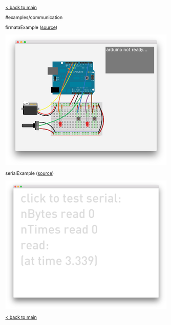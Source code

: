 [< back to main](../README.md)

#examples/communication

firmataExample ([source](https://github.com/openframeworks/openFrameworks/tree/0.9.0/examples/communication/firmataExample/src/ofApp.cpp))

![firmataExample screenshot](firmataExample.png)

serialExample ([source](https://github.com/openframeworks/openFrameworks/tree/0.9.0/examples/communication/serialExample/src/ofApp.cpp))

![serialExample screenshot](serialExample.png)

[< back to main](../README.md)

